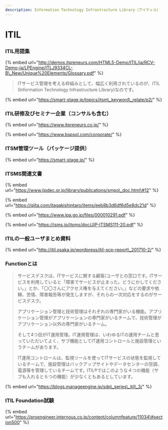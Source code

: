 ```yaml
---
description: Information Technology Infrastracture Library（アイティル）
---
```


# ITIL

### ITIL用語集

{% embed url="http://demos.itpreneurs.com/HTML5-Demo/ITIL/ja/RCV-Demo-ja/LPEngine/ITLJ9334CL-B\_New/Unique%20Elements/Glossary.pdf" %}







> ITサービス管理を考える枠組みとして、幅広く利用されているのが、ITIL \(Information Technology Infrastructure Library\)なのです。

{% embed url="https://smart-stage.jp/topics/itsm\_keyword\_relate/p2/" %}



### ITIL研修及びセミナー企業（コンサルも含む）

{% embed url="https://www.itpreneurs.co.jp/" %}

{% embed url="https://www.bspsol.com/corporate/" %}



### ITSM管理ツール（パッケージ提供）

{% embed url="https://smart-stage.jp/" %}





### ITSMS関連文書

{% embed url="https://www.jipdec.or.jp/library/publications/smpo\_doc.html\#12" %}





{% embed url="https://qiita.com/itagakishintaro/items/eeb8b3d6df6d5e8dc21d" %}





{% embed url="https://www.ipa.go.jp/files/000010291.pdf" %}



{% embed url="https://isms.jp/itsms/doc/JIP-ITSMS111-20.pdf" %}



### ITILの一般ユーザまとめ資料

{% embed url="http://itil.osaka.jp/wordpress/itil-scp-report\_201710-2/" %}



### Functionとは

> サービスデスクは、ITサービスに関する顧客/ユーザとの窓口です。ITサービスを利用していると「障害でサービスが止まった。どうにかしてください。」とか、「〇〇さんにアクセス権を与えてください。」などの要求や依頼、苦情、障害報告等が発生しますが、それらの一次対応をするのがサービスデスク。
>
> アプリケーション管理と技術管理はそれぞれの専門家がいる機能。アプリケーション管理がアプリケーションの専門家がいるチームで、技術管理がアプリケーション以外の専門家がいるチーム。
>
> そして4つ目がIT運用管理。IT運用管理は、いわゆるITの運用チームと思っていただいてよく、サブ機能としてIT運用コントロールと施設管理というチームがあります。
>
> IT運用コントロールは、監視ツールを使ってITサービスの状態を監視しているチームで、施設管理はバックアップサイトやデータセンターの空調、電源等を管理しているチームです。ITIL®ではこのような４つの機能（サブも入れると６つの機能）が少なくともあるとしています。

{% embed url="https://blogs.manageengine.jp/sdp\_series\_itil\_3/" %}



### ITIL Foundation試験

{% embed url="https://proengineer.internous.co.jp/content/columnfeature/11034\#section500" %}









